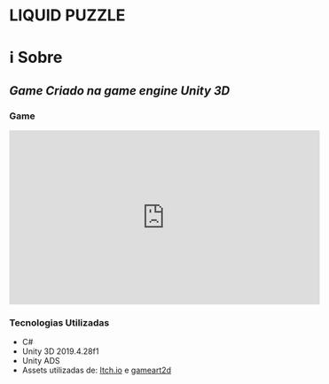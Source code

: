 # LIQUID PUZZLE
# ℹ Sobre
## *Game Criado na game engine Unity 3D*

### Game

<iframe width="560" height="315" src="https://www.youtube.com/embed/XZZJaYRCx7w" title="YouTube video player" frameborder="0" allow="accelerometer; autoplay; clipboard-write; encrypted-media; gyroscope; picture-in-picture" allowfullscreen>
</iframe>

### Tecnologias Utilizadas
<ul>
	<li>C#</li>
	<li>Unity 3D 2019.4.28f1</li>
  <li>Unity ADS</l1>
  <li>Assets utilizadas de: <a href="https://itch.io/">Itch.io</a> e <a href = "https://www.gameart2d.com/freebies.html">gameart2d</a></li>
</ul>
